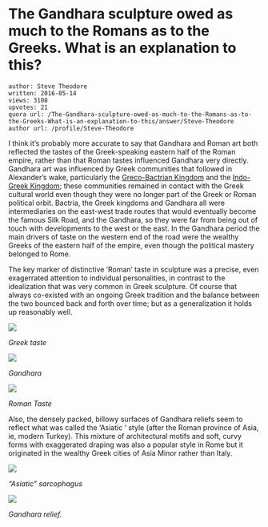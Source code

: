 # The Gandhara sculpture owed as much to the Romans as to the Greeks. What is an explanation to this?

	author: Steve Theodore
	written: 2016-05-14
	views: 3108
	upvotes: 21
	quora url: /The-Gandhara-sculpture-owed-as-much-to-the-Romans-as-to-the-Greeks-What-is-an-explanation-to-this/answer/Steve-Theodore
	author url: /profile/Steve-Theodore


I think it’s probably more accurate to say that Gandhara and Roman art both reflected the tastes of the Greek-speaking eastern half of the Roman empire, rather than that Roman tastes influenced Gandhara very directly. Gandhara art was influenced by Greek communities that followed in Alexander’s wake, particularly the [Greco-Bactrian Kingdom](https://en.wikipedia.org/wiki/Greco-Bactrian_Kingdom) and the [Indo-Greek Kingdom](https://en.wikipedia.org/wiki/Indo-Greek_Kingdom); these communities remained in contact with the Greek cultural world even though they were no longer part of the Greek or Roman political orbit. Bactria, the Greek kingdoms and Gandhara all were intermediaries on the east-west trade routes that would eventually become the famous Silk Road, and the Gandhara, so they were far from being out of touch with developments to the west or the east. In the Gandhara period the main drivers of taste on the western end of the road were the wealthy Greeks of the eastern half of the empire, even though the political mastery belonged to Rome.

The key marker of distinctive ‘Roman’ taste in sculpture was a precise, even exagerrated attention to individual personalities, in contrast to the idealization that was very common in Greek sculpture. Of course that always co-existed with an ongoing Greek tradition and the balance between the two bounced back and forth over time; but as a generalization it holds up reasonably well.

![](https://qph.fs.quoracdn.net/main-qimg-53d92aaa6a7c45897c01905136bbf2b2)

_Greek taste_ 

![](https://qph.fs.quoracdn.net/main-qimg-799f59cedad41056c00e1bb4c0995ec2)

_Gandhara_ 

![](https://qph.fs.quoracdn.net/main-qimg-647931392d7670a124819efcc54629df)

_Roman Taste_ 

Also, the densely packed, billowy surfaces of Gandhara reliefs seem to reflect what was called the ‘Asiatic ‘ style (after the Roman province of Asia, ie, modern Turkey). This mixture of architectural motifs and soft, curvy forms with exaggerated draping was also a popular style in Rome but it originated in the wealthy Greek cities of Asia Minor rather than Italy.

![](https://qph.fs.quoracdn.net/main-qimg-ca8b84a2b43b99720cc00c3a187afa5c)

_“Asiatic” sarcophagus_ 

![](https://qph.fs.quoracdn.net/main-qimg-1d9058f01fff1517ca717b1671ee7246)

_Gandhara relief._ 

